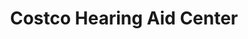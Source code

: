 ---
title: "Costco Hearing Aid Center"
url: /saint-louis/costco-hearing-aid-center/
shop: hearing aids
---